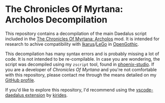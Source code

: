 # The Chronicles Of Myrtana: Archolos Decompilation

This repository contains a decompilation of the main Daedalus script included in the [The Chronicles Of Myrtana: Archolos](https://kronikimyrtany.pl/en/) mod. It is intended for research to achive compatibility with [Ikarus](https://github.com/Lehona/Ikarus)/[LeGo](https://github.com/Lehona/LeGo) in [OpenGothic](https://github.com/Try/OpenGothic).

This decompilation has many syntax errors and is probably missing a lot of code. It is not intended to be re-compilable. In case you are wondering, the script was decompiled using my `zscript` tool, found in [phoenix-studio](https://github.com/lmichaelis/phoenix-studio). If you are a developer of _Chronicles Of Myrtana_ and you're not comfortable with this repository, please contact me through the means detailed on my [GitHub profile](https://github.com/lmichaelis#-how-to-get-in-touch).

If you'd like to explore this repository, I'd recommend using the [vscode-daedalus extension](https://github.com/kirides/vscode-daedalus) by [kirides](https://github.com/kirides).
